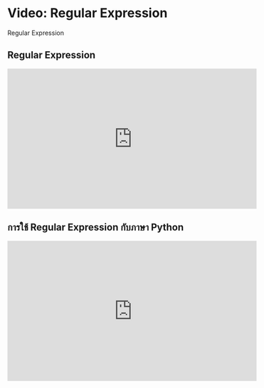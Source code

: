 # Video: Regular Expression
Regular Expression

## Regular Expression
<iframe width="560" height="315" src="https://www.youtube.com/embed/k6ruf3aD4Pg" title="YouTube video player" frameborder="0" allow="accelerometer; autoplay; clipboard-write; encrypted-media; gyroscope; picture-in-picture" allowfullscreen></iframe>

## การใช้ Regular Expression กับภาษา Python
<iframe width="560" height="315" src="https://www.youtube.com/embed/iwKVi3JTcdc" title="YouTube video player" frameborder="0" allow="accelerometer; autoplay; clipboard-write; encrypted-media; gyroscope; picture-in-picture" allowfullscreen></iframe>